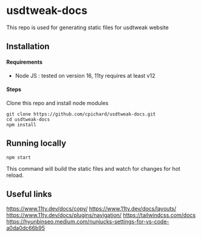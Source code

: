 # usdtweak-docs

This repo is used for generating static files for usdtweak website

## Installation

#### Requirements

- Node JS : tested on version 16, 11ty requires at least v12

#### Steps

Clone this repo and install node modules

```
git clone https://github.com/cpichard/usdtweak-docs.git
cd usdtweak-docs
npm install
```

## Running locally

```
npm start
```

This command will build the static files and watch for changes for hot reload.

## Useful links

https://www.11ty.dev/docs/copy/
https://www.11ty.dev/docs/layouts/
https://www.11ty.dev/docs/plugins/navigation/
https://tailwindcss.com/docs
https://hyunbinseo.medium.com/nunjucks-settings-for-vs-code-a0da0dc66b95
